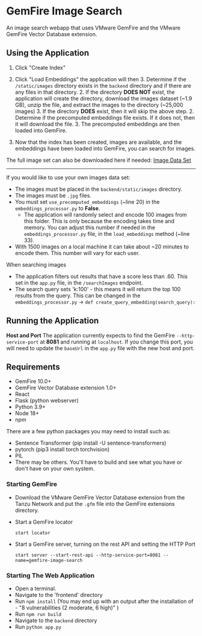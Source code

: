 # GemFire Image Search
An image search webapp that uses VMware GemFire and the VMware GemFire Vector Database extension.


## Using the Application

1. Click "Create Index"
2. Click "Load Embeddings" the application will then 
   3. Determine if the `/static/images` directory exists in the `backend` directory and if there are any files in that directory.
         2. If the directory **DOES NOT** exist, the application will create the directory, download the images dataset (~1.9 GB), unzip the file, and extract the images to the directory (~25,000 images)
         3. If the directory **DOES** exist, then it will skip the above step.
   2. Determine if the precomputed embeddings file exists. If it does not, then it will download the file.
   3. The precomputed embeddings are then loaded into GemFire.

3. Now that the index has been created, images are available, and the embeddings have been loaded into GemFire, you can search for images.

The full image set can also be downloaded here if needed:
[Image Data Set](https://public.ukp.informatik.tu-darmstadt.de/reimers/sentence-transformers/datasets/unsplash-25k-photos.zip)

---
If you would like to use your own images data set:
  - The images must be placed in the `backend/static/images` directory.
  - The images must be `.jpg` files.
  - You must set `use_precomputed_embeddings` (~line 20) in the `embeddings_processor.py` to **False**. 
    - The application will randomly select and encode 100 images from this folder. This is only because the encoding takes time and memory. You can adjust this number if needed in the `embeddings_processor.py` file, in the `load_embeddings` method (~line 33).  
  - With 1500 images on a local machine it can   take about ~20 minutes to encode them. This number will vary for each user. 

When searching images 
- The application filters out results that have a score less than .60. This set in the `app.py` file, in the `/searchImages` endpoint.
- The search query sets 'k:100' - this means it will return the top 100 results from the query. This can be changed in the `embeddings_processor.py` -> `def create_query_embedding(search_query):` 
 
## Running the Application

**Host and Port**
The application currently expects to find the GemFire `--http-service-port`  at **8081** and running at `localhost`. If you change this port, you will need to update the `baseUrl` in the `app.py` file with the new host and port.

## Requirements

- GemFire 10.0+
- GemFire Vector Database extension 1.0+
- React
- Flask (python webserver)
- Python 3.9+
- Node 18+
- npm

There are a few python packages you may need to install such as:
- Sentence Transformer (pip install -U sentence-transformers)
- pytorch (pip3 install torch torchvision)
- PIL
- There may be others. You'll have to build and see what you have or don't have on your own system.

### Starting GemFire
- Download the VMware GemFire Vector Database extension from the Tanzu Network and put the `.gfm` file into the GemFire extensions directory.
- Start a GemFire locator

  `start locator`
- Start a GemFire server, turning on the rest API and setting the HTTP Port 
  
    `start server --start-rest-api --http-service-port=8081 --name=gemfire-image-search`

### Starting The Web Application
- Open a terminal.
- Navigate to the 'frontend' directory
- Run `npm install` (You may end up with an output after the installation of - "8 vulnerabilities (2 moderate, 6 high)"
  )
- Run `npm run build`
- Navigate to the `backend` directory
- Run `python app.py`


